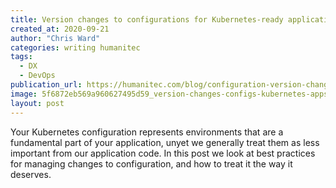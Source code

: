 ```yaml
---
title: Version changes to configurations for Kubernetes-ready applications
created_at: 2020-09-21
author: "Chris Ward"
categories: writing humanitec
tags: 
  - DX
  - DevOps
publication_url: https://humanitec.com/blog/configuration-version-changes-kubernetes-apps
image: 5f6872eb569a960627495d59_version-changes-configs-kubernetes-apps.png
layout: post
---
```

Your Kubernetes configuration represents environments that are a fundamental part of your application, unyet we generally treat them as less important from our application code. In this post we look at best practices for managing changes to configuration, and how to treat it the way it deserves.